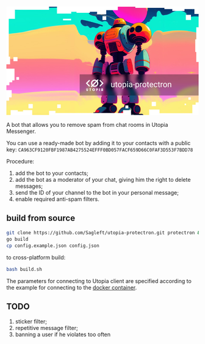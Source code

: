 
![logo](logo.jpg)

A bot that allows you to remove spam from chat rooms in Utopia Messenger.

You can use a ready-made bot by adding it to your contacts with a public key: `CA963CF9120FBF1987AB4275524EFFF0BD057FACF659D66C0FAF3D553F7BDD78`

Procedure:
1. add the bot to your contacts;
2. add the bot as a moderator of your chat, giving him the right to delete messages;
3. send the ID of your channel to the bot in your personal message;
4. enable required anti-spam filters.

## build from source

```bash
git clone https://github.com/Sagleft/utopia-protectron.git protectron && cd protectron
go build
cp config.example.json config.json
```

to cross-platform build:
```bash
bash build.sh
```

The parameters for connecting to Utopia client are specified according to the example for connecting to the [docker container](https://github.com/Sagleft/utopia-api-docker).

## TODO

1. sticker filter;
2. repetitive message filter;
3. banning a user if he violates too often
